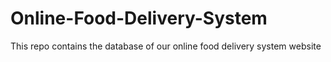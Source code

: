 # Online-Food-Delivery-System
This repo contains the database of our online food delivery system website
